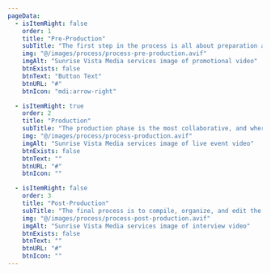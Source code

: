 ```yaml
---
pageData:
  - isItemRight: false
    order: 1
    title: "Pre-Production"
    subTitle: "The first step in the process is all about preparation and setting the groundwork. It's essential to do the planning, research, problem-solving, and organization necessary to set your video project up to be successful. At Sunrise Vista Media we provide storyboards, look books, location scouting, budgets, talent scouting, timelines and more. We do the heavy lifting and planning for you."
    img: "@/images/process/process-pre-production.avif"
    imgAlt: "Sunrise Vista Media services image of promotional video"
    btnExists: false
    btnText: "Button Text"
    btnURL: "#"
    btnIcon: "mdi:arrow-right"

  - isItemRight: true
    order: 2
    title: "Production"
    subTitle: "The production phase is the most collaborative, and where all the raw materials of the video will be captured. We set up sound, lighting, and video equipment.  Conducting interviews, recording voiceovers, capturing b-roll, and directing talent. We bring your vision to life through high-quality video and audio production. Our team of professionals will make sure your production looks and sounds great."
    img: "@/images/process/process-production.avif"
    imgAlt: "Sunrise Vista Media services image of live event video"
    btnExists: false
    btnText: ""
    btnURL: "#"
    btnIcon: ""

  - isItemRight: false
    order: 3
    title: "Post-Production"
    subTitle: "The final process is to compile, organize, and edit the actual video.  We assemble the story and bring the vision to life! We provide video editing, communications for reviews and approvals, and final delivery."
    img: "@/images/process/process-post-production.avif"
    imgAlt: "Sunrise Vista Media services image of interview video"
    btnExists: false
    btnText: ""
    btnURL: "#"
    btnIcon: ""
---
```


